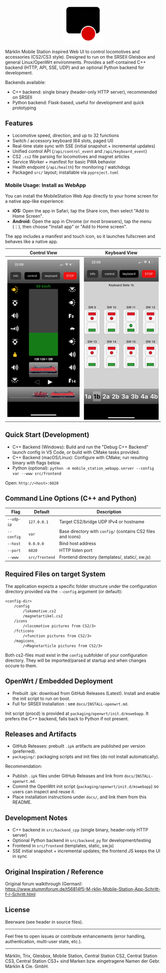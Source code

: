 <p align="center">
    <img src="src/frontend/static/grafics/apple-touch-icon-180.png" alt="MobileStation Web App" width="128" height="128" />
</p>

Märklin Mobile Station inspired Web UI to control locomotives and accessories (CS2/CS3 style).
Designed to run on the SRSEII Gleisbox and general Linux/OpenWrt environments.
Provides a self-contained C++ backend (HTTP, API, SSE, UDP) and an optional Python backend for development.

Backends available:
- C++ backend: single binary (header-only HTTP server), recommended on SRSEII
- Python backend: Flask-based, useful for development and quick prototyping


## Features
- Locomotive speed, direction, and up to 32 functions
- Switch / accessory keyboard (64 slots, paged UI)
- Real-time state sync with SSE (initial snapshot + incremental updates)
- Unified control API (`/api/control_event` and `/api/keyboard_event`)
- CS2 `.cs2` file parsing for locomotives and magnet articles
- Service Worker + manifest for basic PWA behavior
- Health endpoint (`/api/health`) for monitoring / watchdogs
- Packaged `src/` layout; installable via `pyproject.toml`

### Mobile Usage: Install as WebApp
You can install the MobileStation Web App directly to your home screen for a native app-like experience:

- **iOS:** Open the app in Safari, tap the Share icon, then select "Add to Home Screen".
- **Android:** Open the app in Chrome (or most browsers), tap the menu (⋮), then choose "Install app" or "Add to Home screen".

The app includes a manifest and touch icon, so it launches fullscreen and behaves like a native app.

| Control View | Keyboard View |
| --- | --- |
| <img src="docs/mswebapp_control.jpeg" alt="Control" width="420" /> | <img src="docs/mswebapp_keyboard.jpeg" alt="Keyboard" width="420" /> |

## Quick Start (Development)
- C++ Backend (Windows): Build and run the "Debug C++ Backend" launch config in VS Code, or build with CMake tasks provided.
- C++ Backend (macOS/Linux): Configure with CMake; run resulting binary with flags below.
- Python (optional): `python -m mobile_station_webapp.server --config var --www src/frontend`

Open: `http://<host>:6020`

## Command Line Options (C++ and Python)
| Flag | Default | Description |
|------|---------|-------------|
| `--udp-ip` | `127.0.0.1` | Target CS2/bridge UDP IPv4 or hostname |
| `--config` | `var` | Base directory with `config/` (contains CS2 files and icons) |
| `--host` | `0.0.0.0` | Bind host address |
| `--port` | `6020` | HTTP listen port |
| `--www` | `src/frontend` | Frontend directory (templates/, static/, sw.js) |

## Required Files on target System
The application expects a specific folder structure under the configuration directory provided via the `--config` argument (or default):

```
<config-dir>
    /config
        /lokomotive.cs2
        /magnetartikel.cs2
    /icons
        /<locomotive pictures from CS2/3>
    /fcticons
        /<function pictures from CS2/3>
    /magicons_
        /<Magnetarticle pictures from CS2/3>
```

Both cs2-files must exist in the `config` subfolder of your configuration directory. They will be imported/parsed at startup and when changes occure to them.

## OpenWrt / Embedded Deployment
- Prebuilt .ipk: download from GitHub Releases (Latest). Install and enable the init script to run on boot.
- Full  for SRSEII Installation : see `docs/INSTALL-openwrt.md`.

Init script (procd) is provided at `packaging/openwrt/init.d/mswebapp`. It prefers the C++ backend, falls back to Python if not present.

## Releases and Artifacts
- GitHub Releases: prebuilt `.ipk` artifacts are published per version (preferred).
- `packaging/`: packaging scripts and init files (do not install automatically).

Recommendation:
- Publish `.ipk` files under GitHub Releases and link from `docs/INSTALL-openwrt.md`.
- Commit the OpenWrt init script (`packaging/openwrt/init.d/mswebapp`) so users can inspect and reuse it.
- Place installation instructions under `docs/`, and link them from this README.

## Development Notes
- C++ backend in `src/backend_cpp` (single binary, header-only HTTP server)
- Optional Python backend in `src/backend_py` for development/testing
- Frontend in `src/frontend` (templates, static, sw.js)
- SSE initial snapshot + incremental updates; the frontend JS keeps the UI in sync

## Original Inspiration / Reference
Original forum walkthrough (German):
https://www.stummiforum.de/t56814f5-M-rklin-Mobile-Station-App-Schritt-f-r-Schritt.html

## License
Beerware (see header in source files).

---
Feel free to open issues or contribute enhancements (error handling, authentication, multi-user state, etc.).

---
Märklin, Trix, Gleisbox, Mobile Station, Central Station CS2, Central Station CS3, Central Station CS3+ sind Marken bzw. eingetragene Namen der Gebr. Märklin & Cie. GmbH.
